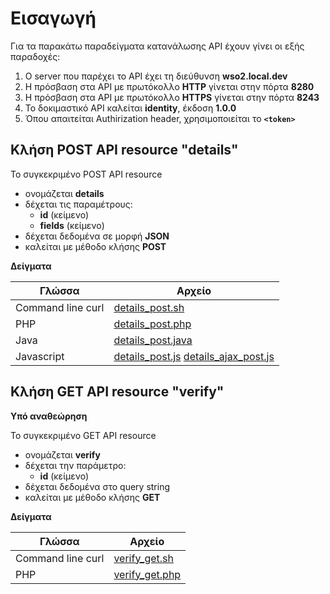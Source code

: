 # Εισαγωγή

Για τα παρακάτω παραδείγματα κατανάλωσης API έχουν γίνει οι εξής παραδοχές:

1.  Ο server που παρέχει το API έχει τη διεύθυνση **wso2.local.dev**
2.  Η πρόσβαση στα API με πρωτόκολλο **HTTP** γίνεται στην πόρτα **8280**
3.  Η πρόσβαση στα API με πρωτόκολλο **HTTPS** γίνεται στην πόρτα **8243**
4.  Το δοκιμαστικό API καλείται **identity**, έκδοση **1.0.0**
5.  Όπου απαιτείται Authirization header, χρησιμοποιείται το **```<token>```**

## Κλήση POST API resource "details"

Το συγκεκριμένο POST API resource

-   ονομάζεται **details**
-   δέχεται τις παραμέτρους:
    -   **id** (κείμενο)
    -   **fields** (κείμενο)
-   δέχεται δεδομένα σε μορφή **JSON**
-   καλείται με μέθοδο κλήσης **POST**

**Δείγματα** 

| Γλώσσα | Αρχείο |
| ------ | ------ |
| Command line curl | [details_post.sh](sh/details_post.sh) |
| PHP | [details_post.php](php/details_post.php) |
| Java | [details_post.java](java/details_post.java) |
| Javascript | [details_post.js](javascript/details_post.js) [details_ajax_post.js](javascript/details_ajax_post.js)|


## Κλήση GET API resource "verify"

**Υπό αναθεώρηση**

Το συγκεκριμένο GET API resource

-   ονομάζεται **verify**
-   δέχεται την παράμετρο:
    -   **id** (κείμενο)
-   δέχεται δεδομένα στο query string
-   καλείται με μέθοδο κλήσης **GET**

**Δείγματα** 

| Γλώσσα | Αρχείο |
| ------ | ------ |
| Command line curl | [verify_get.sh](sh/verify_get.sh) |
| PHP | [verify_get.php](php/verify_get.php) |

